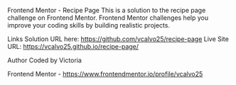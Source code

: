 Frontend Mentor - Recipe Page
This is a solution to the recipe page challenge on Frontend Mentor. Frontend Mentor challenges help you improve your coding skills by building realistic projects.

Links
Solution URL here: https://github.com/vcalvo25/recipe-page
Live Site URL: https://vcalvo25.github.io/recipe-page/

Author
Coded by Victoria

Frontend Mentor - https://www.frontendmentor.io/profile/vcalvo25
